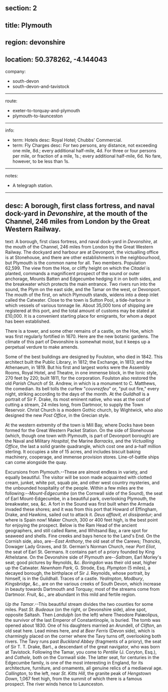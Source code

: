 section: 2
----
title: Plymouth
----
region: devonshire
----
location: 50.378262, -4.144043
----
company:
- south-devon
- south-devon-and-tavistock
----
route:
- exeter-to-torquay-and-plymouth
- plymouth-to-launceston
----
info:
- term: Hotels
  desc: Royal Hotel; Chubbs' Commercial.
- term: Fly Charges
  desc: For two persons, any distance, not exceeding one mile, 8d.; every additional half-mile, 4d. For three or four persons per mile, or fraction of a mile, 1s.; every additional half-mile, 6d. No fare, however, to be less than 1s.
----
notes:
- A telegraph station.
----
desc: A borough, first class fortress, and naval dock-yard in *Devonshire*, at the mouth of the Channel, 246 miles from London by the Great Western Railway.
----
text: A borough, first class fortress, and naval dock-yard in *Devonshire*, at the mouth of the Channel, 246 miles from London by the Great Western Railway. The dockyard and harbour are at Devonport, the victualling office is at Stonehouse, and there are other establishments in the neighbourhood, but Plymouth is the common name for all. Two members. Population 62,599. The view from the Hoe, or cliffy height on which the *Citadel* is planted, commands a magnificent prospect of the sound or outer anchorage, Mounts Batten and Edgecumbe hedging it in on both sides, and the breakwater which protects the main entrance. Two rivers run into the sound, the Plym on the east side, and the Tamar on the west, or Devonport. The mouth of the first, on which Plymouth stands, widens into a deep inlet called the Catwater. Close to the town is Sutton Pool, a tide-harbour in which vessels of various tonnage lie. About 35,000 tons of shipping are registered at this port, and the total amount of customs may be stated at £10,000. It is a convenient starting place for emigrants, for whom a depot has been established.

There is a tower, and some other remains of a castle, on the Hoe, which was first regularly fortified in 1670. Here are the new botanic gardens. The climate of this part of Devonshire is somewhat moist, but it keeps up a perpetual verdure to make amends.

Some of the best buildings are designed by Foulston, who died in 1842. This architect built the Public Library, in 1812; the Exchange, in 1813; and the Athenaeum, in 1819. But his first and largest works were the Assembly Rooms, Royal Hotel, and Theatre, in one immense block, in the Ionic style, 270 feet by 220; built 1811, for the corporation. Foulston also restored the old *Parish Church* of St. Andrew, in which is a monument to C. Matthews, the comedian. Its bell tolls the curfew "*couvrezfeu*" or, "put out fire," every night, striking according to the days of the month. At the *Guildhall* is a portrait of Sir F. Drake, its most eminent native, who was at the cost of cutting a stream, 24 miles long, from Dartmoor, to supply the Town Reservoir. Christ Church is a modern Gothic church, by Wightwick, who also designed the new *Post Office*, in the Grecian style.

At the western extremity of the town is Mill Bay, where Docks have been formed for the Great Western Packet Station. On the side of Slonehouse (which, though one town with Plymouth, is part of Devonport borough) are the Naval and Military *Hospital*, the Marine *Barracks*, and the *Victualling Office*, the last a solid granite quadrangle, which cost one and a-half million sterling. It occupies a site of 15 acres, and includes biscuit baking machinery, cooperage, and immense provision stores. Line-of-battle ships can come alongside the quay.

<span class="smcp">Excursions from Plymouth</span>.--These are almost endless in variety, and equally beautiful. The visitor will be soon made acquainted with clotted cream, junket, white pot, squab pie, and other west country mysteries, and the unbounded hospitality of the people. Within a few miles are the following:--*Mount-Edgecumbe* (on the Cornwall side of the Sound), the seat of Earl Mount-Edgecumbe, in a beautiful park, overlooking Plymouth, the breakwater, sea, &c. A fort in the Sound was first built when the Armada invaded these shores; and it was from this port that Howard of Effingham, Drake, and Hawkins, sailed out to attack it. *Deus afflavit, et dissipantur*; and where is Spain now! Maker Church, 300 or 400 feet high, is the best point for enjoying the prospect. Below is the Ram Head of the ancient geographers, and still called Rame, and Whitsand Bay, a rare spot for seaweed and shells. Fine creeks and bays hence to the Land's End. On the Cornish side, also, are--*East Anthony*, the old seat of the Carews; *Thancks*, Dowager Lady Graves, and St. German's Norman Church, near *Port Eliot*, the seat of Earl St. Germans. It contains part of a priory founded by King Athelstane. On the Devonshire side of Plymouth are--*Saltram*, Earl Morley's seat; good pictures by Reynolds, &c. *Boringdon* was their old seat, higher up the Catwater. *Newnham Park*, G. Strode, Esq. *Plympton* (5 miles), a decayed borough, the birthplace of Sir J. Reynolds, whose portrait, by himself, is in the Guildhall. Traces of a castle. *Yealmpton*, *Modbury*, *Kingsbridge*, &c., are on the various creeks of South Devon, which increase in beauty towards Dartmouth and Torquay; most of the streams come from Dartmoor. Fruit, &c., are abundant in this mild and fertile region.

*Up the Tamar*.--This beautiful stream divides the two counties for some miles. Past *St. Budeaux* (on the right, or Devonshire side), aline spot, opposite Saltash. Then *Landulph* (on the left) where Theodore Palæolipus, the survivor of the last Emperor of Constantinople, is buried. The tomb was opened about 1830. One of his daughters married an Arundell, of *Clifton*, an old seat here. Lead mines here, and at *Beer Ferris* (Devon side), which is charmingly placed on the corner where the Tavy turns off, overlooking both rivers. The Tavy runs past *Buckland Abbey* (fragments of a priory), the seat of Sir T. T. Drake, Bart., a descendant of the great navigator, who was born at Tavistock. Following the Tamar, you come to *Pentilie* (J. Coryton, Esq.), and *Cothele*, both on the Cornwall side. The latter seat, for centuries in the Edgecumbe family, is one of the most interesting in England, for its architecture, furniture, and ornaments, all genuine relics of a mediaeval age. *Callington*, to the left, near *St. Kitts Hill*, the granite peak of *Hengstown Down*, 1,067 feet high, from the summit of which there is a famous prospect. The river winds hence to Launceston.
